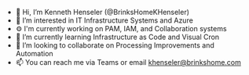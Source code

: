 - 👋 Hi, I’m Kenneth Henseler (@BrinksHomeKHenseler)
- 👀 I’m interested in IT Infrastructure Systems and Azure
- ⚙️ I'm currently working on PAM, IAM, and Collaboration systems
- 🌱 I’m currently learning Infrastructure as Code and Visual Cron
- 💞️ I’m looking to collaborate on Processing Improvements and Automation
- 📫 You can reach me via Teams or email khenseler@brinkshome.com

<!---
BrinksHomeKHenseler/BrinksHomeKHenseler is a ✨ special ✨ repository because its `README.md` (this file) appears on your GitHub profile.
You can click the Preview link to take a look at your changes.
--->
